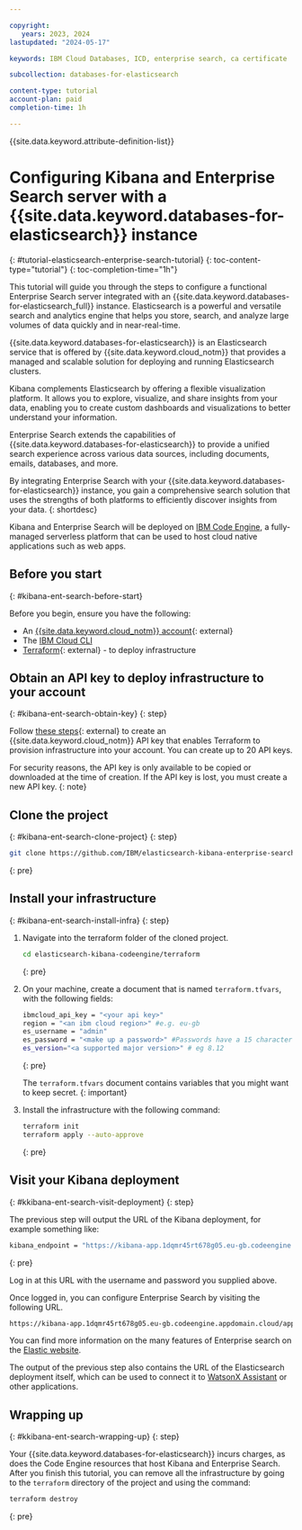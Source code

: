 ```yaml
---

copyright:
   years: 2023, 2024
lastupdated: "2024-05-17"

keywords: IBM Cloud Databases, ICD, enterprise search, ca certificate

subcollection: databases-for-elasticsearch

content-type: tutorial
account-plan: paid
completion-time: 1h

---
```


{{site.data.keyword.attribute-definition-list}}

# Configuring Kibana and Enterprise Search server with a {{site.data.keyword.databases-for-elasticsearch}} instance
{: #tutorial-elasticsearch-enterprise-search-tutorial}
{: toc-content-type="tutorial"}
{: toc-completion-time="1h"}

This tutorial will guide you through the steps to configure a functional Enterprise Search server integrated with an {{site.data.keyword.databases-for-elasticsearch_full}} instance. Elasticsearch is a powerful and versatile search and analytics engine that helps you store, search, and analyze large volumes of data quickly and in near-real-time. 

{{site.data.keyword.databases-for-elasticsearch}} is an Elasticsearch service that is offered by {{site.data.keyword.cloud_notm}} that provides a managed and scalable solution for deploying and running Elasticsearch clusters. 

Kibana complements Elasticsearch by offering a flexible visualization platform. It allows you to explore, visualize, and share insights from your data, enabling you to create custom dashboards and visualizations to better understand your information.

Enterprise Search extends the capabilities of {{site.data.keyword.databases-for-elasticsearch}} to provide a unified search experience across various data sources, including documents, emails, databases, and more.

By integrating Enterprise Search with your {{site.data.keyword.databases-for-elasticsearch}} instance, you gain a comprehensive search solution that uses the strengths of both platforms to efficiently discover insights from your data.
{: shortdesc}

Kibana and Enterprise Search will be deployed on [IBM Code Engine](https://www.ibm.com/products/code-engine), a fully-managed serverless platform that can be used to host cloud native applications such as web apps.

## Before you start
{: #kibana-ent-search-before-start}

Before you begin, ensure you have the following:

- An [{{site.data.keyword.cloud_notm}} account](https://cloud.ibm.com/registration){: external}
- The [IBM Cloud CLI](https://cloud.ibm.com/docs/cli?topic=cli-getting-started)
- [Terraform](https://www.terraform.io/){: external} - to deploy infrastructure

## Obtain an API key to deploy infrastructure to your account
{: #kibana-ent-search-obtain-key}
{: step}

Follow [these steps](/docs/account?topic=account-userapikey&interface=ui#create_user_key){: external} to create an {{site.data.keyword.cloud_notm}} API key that enables Terraform to provision infrastructure into your account. You can create up to 20 API keys.

For security reasons, the API key is only available to be copied or downloaded at the time of creation. If the API key is lost, you must create a new API key.
{: note}

## Clone the project
{: #kibana-ent-search-clone-project}
{: step}

```sh
git clone https://github.com/IBM/elasticsearch-kibana-enterprise-search.git
```
{: pre}

## Install your infrastructure
{: #kibana-ent-search-install-infra}
{: step}

1. Navigate into the terraform folder of the cloned project.

   ```sh
   cd elasticsearch-kibana-codeengine/terraform
   ```
   {: pre}

1. On your machine, create a document that is named `terraform.tfvars`, with the following fields:

   ```sh
   ibmcloud_api_key = "<your api key>"
   region = "<an ibm cloud region>" #e.g. eu-gb
   es_username = "admin"
   es_password = "<make up a password>" #Passwords have a 15 character minimum and must contain a number. Other acceptable characters are A-Z, a-z, 0-9, -, _
   es_version="<a supported major version>" # eg 8.12
   ```
   {: pre}

   The `terraform.tfvars` document contains variables that you might want to keep secret.
   {: important}

1. Install the infrastructure with the following command:

   ```sh
   terraform init 
   terraform apply --auto-approve
   ```
   {: pre}

## Visit your Kibana deployment
{: #kkibana-ent-search-visit-deployment}
{: step}

The previous step will output the URL of the Kibana deployment, for example something like:

```sh
kibana_endpoint = "https://kibana-app.1dqmr45rt678g05.eu-gb.codeengine.appdomain.cloud"
```
{: pre}

Log in at this URL with the username and password you supplied above.

Once logged in, you can configure Enterprise Search by visiting the following URL.

```sh
https://kibana-app.1dqmr45rt678g05.eu-gb.codeengine.appdomain.cloud/app/enterprise_search/app_search/engines
```

You can find more information on the many features of Enterprise search on the [Elastic website](https://www.elastic.co/guide/en/enterprise-search/current/start.html).

The output of the previous step also contains the URL of the Elasticsearch deployment itself, which can be used to connect it to [WatsonX Assistant](https://www.ibm.com/products/watsonx-assistant) or other applications.


## Wrapping up
{: #kkibana-ent-search-wrapping-up}
{: step}

Your {{site.data.keyword.databases-for-elasticsearch}} incurs charges, as does the Code Engine resources that host Kibana and Enterprise Search. After you finish this tutorial, you can remove all the infrastructure by going to the `terraform` directory of the project and using the command:

```sh
terraform destroy
```
{: pre}
